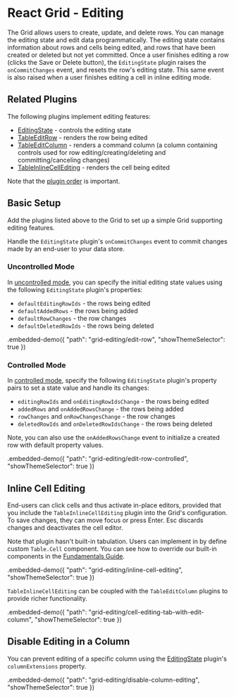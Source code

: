 # React Grid - Editing

The Grid allows users to create, update, and delete rows. You can manage the editing state and edit data programmatically. The editing state contains information about rows and cells being edited, and rows that have been created or deleted but not yet committed. Once a user finishes editing a row (clicks the Save or Delete button), the `EditingState` plugin raises the `onCommitChanges` event, and resets the row's editing state. This same event is also raised when a user finishes editing a cell in inline editing mode.

## Related Plugins

The following plugins implement editing features:

- [EditingState](../reference/editing-state.md) - controls the editing state
- [TableEditRow](../reference/table-edit-row.md) - renders the row being edited
- [TableEditColumn](../reference/table-edit-column.md) - renders a command column (a column containing controls used for row editing/creating/deleting and committing/canceling changes)
- [TableInlineCellEditing](../reference/table-inline-cell-editing.md) - renders the cell being edited

Note that the [plugin order](./plugin-overview.md#plugin-order) is important.

## Basic Setup

Add the plugins listed above to the Grid to set up a simple Grid supporting editing features.

Handle the `EditingState` plugin's `onCommitChanges` event to commit changes made by an end-user to your data store.

### Uncontrolled Mode

In [uncontrolled mode](controlled-and-uncontrolled-modes.md), you can specify the initial editing state values using the following `EditingState` plugin's properties:

- `defaultEditingRowIds` - the rows being edited
- `defaultAddedRows` - the rows being added
- `defaultRowChanges` - the row changes
- `defaultDeletedRowIds` - the rows being deleted

.embedded-demo({ "path": "grid-editing/edit-row", "showThemeSelector": true })

### Controlled Mode

In [controlled mode](controlled-and-uncontrolled-modes.md), specify the following `EditingState` plugin's property pairs to set a state value and handle its changes:

- `editingRowIds` and `onEditingRowIdsChange` - the rows being edited
- `addedRows` and `onAddedRowsChange` - the rows being added
- `rowChanges` and `onRowChangesChange` - the row changes
- `deletedRowIds` and `onDeletedRowIdsChange` - the rows being deleted

Note, you can also use the `onAddedRowsChange` event to initialize a created row with default property values.

.embedded-demo({ "path": "grid-editing/edit-row-controlled", "showThemeSelector": true })

## Inline Cell Editing


End-users can click cells and thus activate in-place editors, provided that you include the `TableInlineCellEditing` plugin into the Grid's configuration. To save changes, they can move focus or press Enter. Esc discards changes and deactivates the cell editor.

Note that plugin hasn't built-in tabulation. Users can implement in by define custom `Table.Cell` component. You can see how to override our built-in components in the [Fundamentals Guide](./fundamentals.md#customize-the-appearance).

.embedded-demo({ "path": "grid-editing/inline-cell-editing", "showThemeSelector": true })


`TableInlineCellEditing` can be coupled with the `TableEditColumn` plugins to provide richer functionality.

.embedded-demo({ "path": "grid-editing/cell-editing-tab-with-edit-column", "showThemeSelector": true })

## Disable Editing in a Column

You can prevent editing of a specific column using the [EditingState](../reference/editing-state.md) plugin's `columnExtensions` property.

.embedded-demo({ "path": "grid-editing/disable-column-editing", "showThemeSelector": true })

